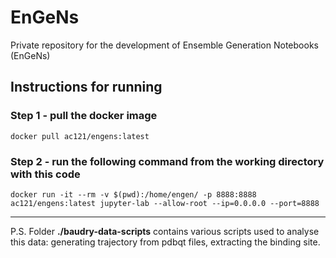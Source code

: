 # EnGeNs
Private repository for the development of Ensemble Generation Notebooks (EnGeNs)

## Instructions for running

### Step 1 - pull the docker image 

`docker pull ac121/engens:latest`


### Step 2 - run the following command from the working directory with this code

`docker run -it --rm -v $(pwd):/home/engen/ -p 8888:8888 ac121/engens:latest jupyter-lab --allow-root --ip=0.0.0.0 --port=8888`


___

P.S. Folder **./baudry-data-scripts** contains various scripts used to analyse this data: generating trajectory from pdbqt files, extracting the binding site.

